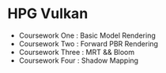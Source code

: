 # HPG Vulkan

- Coursework One   : Basic Model Rendering
- Coursework Two   : Forward PBR Rendering
- Coursework Three : MRT && Bloom
- Coursework Four  : Shadow Mapping